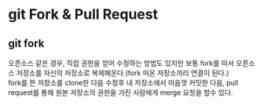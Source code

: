 # git Fork & Pull Request

## git fork

오픈소스 같은 경우, 직접 권한을 얻어 수정하는 방법도 있지만 보통 fork를 떠서 오픈소스 저장소를 자신의 저장소로 복제해온다.(fork 떠온 저장소끼리 연결이 된다.)  
fork를 뜬 저장소를 clone한 다음 수정후 내 저장소에서 마음껏 커밋한 다음, pull request를 통해 원본 저장소의 권한을 가진 사람에게 merge 요청을 할수 있다.
